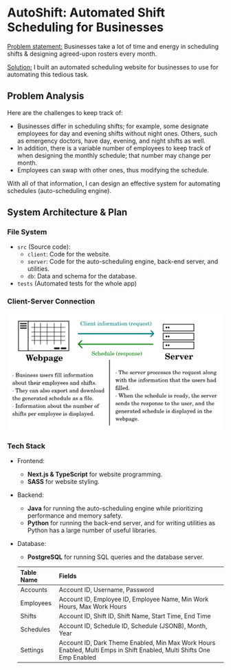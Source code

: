 # AutoShift: Automated Shift Scheduling for Businesses
<u>Problem statement:</u> Businesses take a lot of time and energy in scheduling shifts & designing agreed-upon rosters every month.

<u>Solution:</u> I built an automated scheduling website for businesses to use for automating this tedious task.

## Problem Analysis
Here are the challenges to keep track of:
- Businesses differ in scheduling shifts; for example, some designate employees for day and evening shifts without night ones. Others, such as emergency doctors, have day, evening, and night shifts as well.
- In addition, there is a variable number of employees to keep track of when designing the monthly schedule; that number may change per month.
- Employees can swap with other ones, thus modifying the schedule.

With all of that information, I can design an effective system for automating schedules (auto-scheduling engine).

## System Architecture & Plan
### File System
- `src` (Source code):
    - `client`: Code for the website.
    - `server`: Code for the auto-scheduling engine, back-end server, and utilities.
    - `db`: Data and schema for the database.
- `tests` (Automated tests for the whole app)

### Client-Server Connection
<img src='img/client_and_server.png' width=700>

### Tech Stack
- Frontend:
    - **Next.js & TypeScript** for website programming.
    - **SASS** for website styling.
- Backend:
    - **Java** for running the auto-scheduling engine while prioritizing performance and memory safety.
    - **Python** for running the back-end server, and for writing utilities as Python has a large number of useful libraries.
- Database:
    - **PostgreSQL** for running SQL queries and the database server.

    | Table Name  | Fields                                                                                   |
    |-------------|------------------------------------------------------------------------------------------|
    | Accounts    | Account ID, Username, Password                                                          |
    | Employees   | Account ID, Employee ID, Employee Name, Min Work Hours, Max Work Hours                  |
    | Shifts      | Account ID, Shift ID, Shift Name, Start Time, End Time                                  |
    | Schedules   | Account ID, Schedule ID, Schedule (JSONB), Month, Year                                  |
    | Settings    | Account ID, Dark Theme Enabled, Min Max Work Hours Enabled, Multi Emps in Shift Enabled, Multi Shifts One Emp Enabled |

